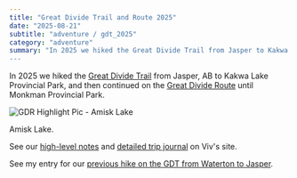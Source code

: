 ```yaml
---
title: "Great Divide Trail and Route 2025"
date: "2025-08-21"
subtitle: "adventure / gdt_2025"
category: "adventure"
summary: "In 2025 we hiked the Great Divide Trail from Jasper to Kakwa Lake Provincial Park, and then continued on the Great Divide Route until Monkman Provincial Park.
---
```


In 2025 we hiked the [Great Divide Trail](https://greatdividetrail.com/) from Jasper, AB to Kakwa Lake Provincial Park, and then continued on the [Great Divide Route](https://sites.google.com/view/hikingthegreatdivideroute/home) until Monkman Provincial Park.

![GDR Highlight Pic - Amisk Lake](/images/gdr_amisk.jpg)
<p class="caption">Amisk Lake.</p>

See our [high-level notes](https://viv.batemanzhou.com/2025/08/16/great-divide-route-2025/) and [detailed trip journal](https://viv.batemanzhou.com/2025/08/20/we-hiked-300km-of-very-tough-trail-then-another-200km-of-something-even-harder-gdt-gdr-2025/) on Viv's site.

See my entry for our [previous hike on the GDT from Waterton to Jasper](gdt2022.html).
